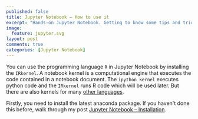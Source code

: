```yaml
---
published: false
title: Jupyter Notebook – How to use it
excerpt: "Hands-on Jupyter Notebook. Getting to know some tips and tricks."
image:
  feature: jupyter.svg
layout: post
comments: true
categories: [Jupyter Notebook]
---
```


You can use the programming language `R` in Jupyter Notebook by installing the `IRkernel`.
A notebook kernel is a computational engine that executes the code contained in a notebook document. The `ipython kernel` executes python code and the `IRkernel` runs R code which will be used later. But there are also kernels for many [other languages](https://github.com/jupyter/jupyter/wiki/Jupyter-kernels).


Firstly, you need to install the latest anaconda package. If you haven't done this before, walk through my post [Jupyter Notebook – Installation](../2017-04-02-Jupyter-Notebook-Installation).
